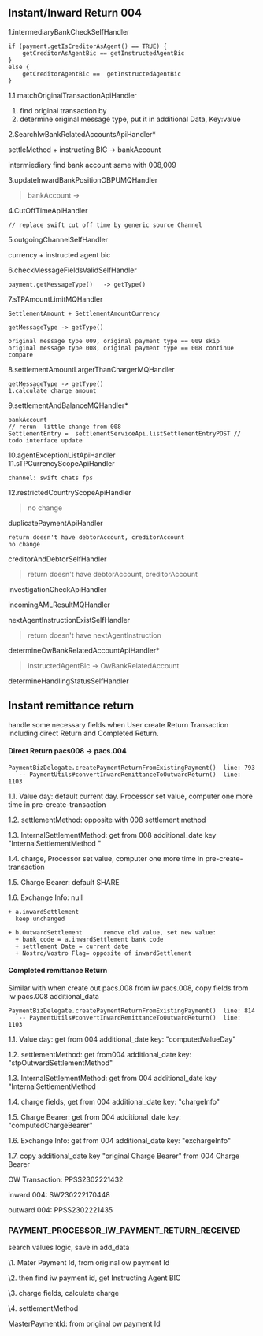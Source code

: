 ## Instant/Inward Return 004

1.intermediaryBankCheckSelfHandler

```
if (payment.getIsCreditorAsAgent() == TRUE) {
	getCreditorAsAgentBic == getInstructedAgentBic
}
else {
	getCreditorAgentBic ==  getInstructedAgentBic
}
```

1.1 matchOriginalTransactionApiHandler     

1. find original transaction by 
2. determine original message type, put it in additional Data,  Key:value 

2.SearchIwBankRelatedAccountsApiHandler*

settleMethod  + instructing BIC -> bankAccount

intermiediary  find bank account same with 008,009



3.updateInwardBankPositionOBPUMQHandler

>  bankAccount ->

4.CutOffTimeApiHandler

```
// replace swift cut off time by generic source Channel
```

5.outgoingChannelSelfHandler

currency  + instructed agent bic  

6.checkMessageFieldsValidSelfHandler        

```
payment.getMessageType()   -> getType()
```

7.sTPAmountLimitMQHandler 

```
SettlementAmount + SettlementAmountCurrency

getMessageType -> getType()    

original message type 009, original payment type == 009 skip
original message type 008, original payment type == 008 continue compare 
```

8.settlementAmountLargerThanChargerMQHandler

```
getMessageType -> getType()    
1.calculate charge amount 

```

9.settlementAndBalanceMQHandler*          

 ```
bankAccount
// rerun  little change from 008
SettlementEntry =  settlementServiceApi.listSettlementEntryPOST // todo interface update 
 ```

10.agentExceptionListApiHandler              
11.sTPCurrencyScopeApiHandler      

```
channel: swift chats fps
```

12.restrictedCountryScopeApiHandler       

>  no change



duplicatePaymentApiHandler              

```
return doesn't have debtorAccount, creditorAccount  
no change
```

creditorAndDebtorSelfHandler          

>  return doesn't have debtorAccount, creditorAccount  

investigationCheckApiHandler             

incomingAMLResultMQHandler            

nextAgentInstructionExistSelfHandler      

>  return doesn't have nextAgentInstruction

determineOwBankRelatedAccountApiHandler*  

>  instructedAgentBic -> OwBankRelatedAccount

determineHandlingStatusSelfHandler        



## Instant remittance return

handle some necessary fields when User create Return Transaction  including direct Return and Completed Return.

####  Direct Return  pacs008 -> pacs.004

~~~
PaymentBizDelegate.createPaymentReturnFromExistingPayment()  line: 793
   -- PaymentUtils#convertInwardRemittanceToOutwardReturn()  line: 1103
~~~

  1.1. Value day:    default current day.   Processor set value,  computer one more time in pre-create-transaction

  1.2. settlementMethod: opposite with 008 settlement method

  1.3. InternalSettlementMethod:  get from 008 additional_date key "InternalSettlementMethod " 

  1.4. charge, Processor set value,    computer one more time in pre-create-transaction

  1.5. Charge Bearer: default SHARE

  1.6. Exchange Info: null

```
+ a.inwardSettlement 
  keep unchanged

+ b.OutwardSettlement      remove old value, set new value: 
  + bank code = a.inwardSettlement bank code
  + settlement Date = current date
  + Nostro/Vostro Flag= opposite of inwardSettlement   
```

#### Completed remittance Return

Similar with when create out pacs.008 from iw pacs.008, copy fields from iw pacs.008 additional_data

~~~
PaymentBizDelegate.createPaymentReturnFromExistingPayment()  line: 814
   -- PaymentUtils#convertInwardRemittanceToOutwardReturn()  line: 1103
~~~

  1.1. Value day: get from 004  additional_date key: "computedValueDay" 

  1.2. settlementMethod: get from004  additional_date key: "stpOutwardSettlementMethod" 

  1.3. InternalSettlementMethod: get from 004 additional_date key "InternalSettlementMethod  

  1.4. charge fields, get from 004  additional_date key: "chargeInfo" 

  1.5. Charge Bearer: get from 004  additional_date key: "computedChargeBearer"

  1.6. Exchange Info: get from 004  additional_date key: "exchargeInfo" 

  1.7. copy additional_date key "original Charge Bearer" from 004  Charge Bearer



OW Transaction: PPSS2302221432

inward 004:  SW230222170448

outward 004:  PPSS2302221435



###  PAYMENT_PROCESSOR_IW_PAYMENT_RETURN_RECEIVED

  search values logic, save in add_data

\1. Mater Payment Id, from original ow payment Id

\2. then find iw payment id, get Instructing Agent BIC

\3. charge fields, calculate charge

\4. settlementMethod

MasterPaymentId: from original ow payment Id

